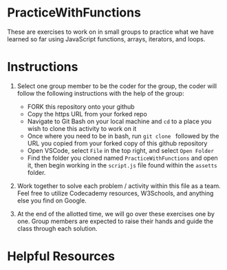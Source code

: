 # PracticeWithFunctions

These are exercises to work on in small groups to practice what we have learned so far using JavaScript functions, arrays, iterators, and loops. 

# Instructions

1. Select one group member to be the coder for the group, the coder will follow the following instructions with the help of the group:
    * FORK this repository onto your github
    * Copy the https URL from your forked repo
    * Navigate to Git Bash on your local machine and `cd` to a place you wish to clone this activity to work on it
    * Once where you need to be in bash, run `git clone ` followed by the URL you copied from your forked copy of this github repository
    * Open VSCode, select `File` in the top right, and select `Open Folder` 
    * Find the folder you cloned named `PracticeWithFunctions` and open it, then begin working in the `script.js` file found within the `assetts` folder.

2. Work together to solve each problem / activity within this file as a team. Feel free to utilize Codecademy resources, W3Schools, and anything else you find on Google.

3. At the end of the allotted time, we will go over these exercises one by one. Group members are expected to raise their hands and guide the class through each solution.

# Helpful Resources

